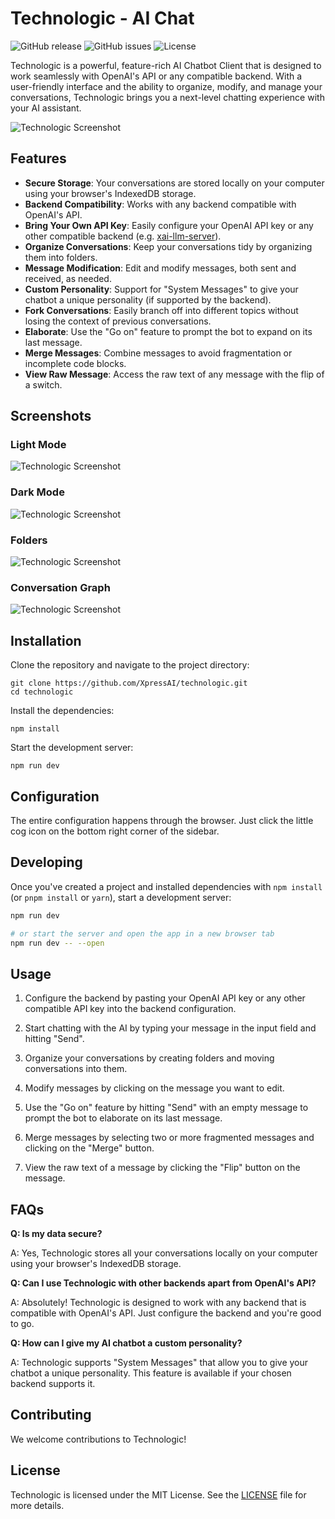 # Technologic - AI Chat

![GitHub release](https://img.shields.io/github/release/XpressAI/technologic)
![GitHub issues](https://img.shields.io/github/issues/XpressAI/technologic)
![License](https://img.shields.io/github/license/XpressAI/technologic)

Technologic is a powerful, feature-rich AI Chatbot Client that is designed to work seamlessly with OpenAI's API or any
compatible backend. With a user-friendly interface and the ability to organize, modify, and manage your conversations,
Technologic brings you a next-level chatting experience with your AI assistant.

![Technologic Screenshot](./images/light-mode.png)

## Features

- **Secure Storage**: Your conversations are stored locally on your computer using your browser's IndexedDB storage.
- **Backend Compatibility**: Works with any backend compatible with OpenAI's API.
- **Bring Your Own API Key**: Easily configure your OpenAI API key or any other compatible backend (e.g. [xai-llm-server](https://github.com/XpressAI/xai-llm-server)).
- **Organize Conversations**: Keep your conversations tidy by organizing them into folders.
- **Message Modification**: Edit and modify messages, both sent and received, as needed.
- **Custom Personality**: Support for "System Messages" to give your chatbot a unique personality (if supported by the backend).
- **Fork Conversations**: Easily branch off into different topics without losing the context of previous conversations.
- **Elaborate**: Use the "Go on" feature to prompt the bot to expand on its last message.
- **Merge Messages**: Combine messages to avoid fragmentation or incomplete code blocks.
- **View Raw Message**: Access the raw text of any message with the flip of a switch.

## Screenshots

### Light Mode
![Technologic Screenshot](./images/light-mode.png)

### Dark Mode
![Technologic Screenshot](./images/dark-mode.png)

### Folders
![Technologic Screenshot](./images/folders.png)

### Conversation Graph
![Technologic Screenshot](./images/chat-graph.png)

## Installation

Clone the repository and navigate to the project directory:

```
git clone https://github.com/XpressAI/technologic.git
cd technologic
```

Install the dependencies:

```
npm install
```

Start the development server:
```
npm run dev
```

## Configuration

The entire configuration happens through the browser. Just click the little cog icon on the bottom right corner of the
sidebar.


## Developing

Once you've created a project and installed dependencies with `npm install` (or `pnpm install` or `yarn`), start a development server:

```bash
npm run dev

# or start the server and open the app in a new browser tab
npm run dev -- --open
```

## Usage

1. Configure the backend by pasting your OpenAI API key or any other compatible API key into the backend configuration.

2. Start chatting with the AI by typing your message in the input field and hitting "Send".

3. Organize your conversations by creating folders and moving conversations into them.

4. Modify messages by clicking on the message you want to edit.

5. Use the "Go on" feature by hitting "Send" with an empty message to prompt the bot to elaborate on its last message.

6. Merge messages by selecting two or more fragmented messages and clicking on the "Merge" button.

7. View the raw text of a message by clicking the "Flip" button on the message.

## FAQs

**Q: Is my data secure?**

A: Yes, Technologic stores all your conversations locally on your computer using your browser's IndexedDB storage.

**Q: Can I use Technologic with other backends apart from OpenAI's API?**

A: Absolutely! Technologic is designed to work with any backend that is compatible with OpenAI's API. Just configure the backend and you're good to go.

**Q: How can I give my AI chatbot a custom personality?**

A: Technologic supports "System Messages" that allow you to give your chatbot a unique personality. This feature is available if your chosen backend supports it.

## Contributing

We welcome contributions to Technologic!

## License
Technologic is licensed under the MIT License. See the [LICENSE](LICENSE) file for more details.
